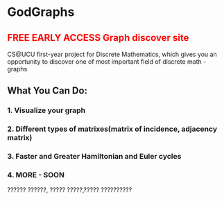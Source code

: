 <h1>GodGraphs</h1>
<h2 style="color:red; font-weight:700">FREE EARLY ACCESS Graph discover site</h2>
<p>
CS@UCU first-year project for Discrete Mathematics, which gives you an opportunity to discover one of most important field of discrete math - graphs</p>
<h2>What You Can Do:</h2>
<h3>1. Visualize your graph</h3>
<h3>2. Different types of matrixes(matrix of incidence, adjacency matrix)</h3>
<h3>3. Faster and Greater Hamiltonian and Euler cycles</h3>
<h3>4. MORE - SOON</h3>





<p>?????? ??????, ????? ?????,????? ??????????</p>